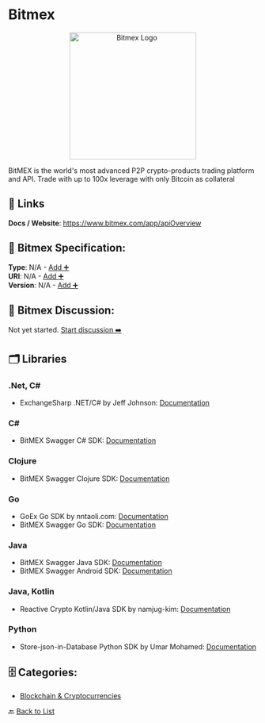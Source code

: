 # Bitmex
<p align="center">
    <img width="256" src="https://raw.githubusercontent.com/apis-list/apis-list/main/apis/bitmex/logo_256x256.png" alt="Bitmex Logo"/>
</p>
BitMEX is the world's most advanced P2P crypto-products trading platform and API. Trade with up to 100x leverage with only Bitcoin as collateral

##  🔗 Links
**Docs / Website**: https://www.bitmex.com/app/apiOverview

## 🧬 Bitmex Specification:
**Type**: N/A - [Add ➕](https://github.com/apis-list/apis-list/edit/main/apis.yaml#L1723)  
**URI**: N/A - [Add ➕](https://github.com/apis-list/apis-list/edit/main/apis.yaml#L1723)  
**Version**: N/A - [Add ➕](https://github.com/apis-list/apis-list/edit/main/apis.yaml#L1723)

## 💬 Bitmex Discussion:
Not yet started. [Start discussion ➡️](https://github.com/apis-list/apis-list/discussions/new)

## 🗂️ Libraries
### .Net, C#
- ExchangeSharp .NET/C# by Jeff Johnson: [Documentation](https://github.com/jjxtra/ExchangeSharp)
### C#
- BitMEX Swagger C# SDK: [Documentation](https://github.com/BitMEX/api-connectors/tree/master/auto-generated/csharp)
### Clojure
- BitMEX Swagger Clojure SDK: [Documentation](https://github.com/BitMEX/api-connectors/tree/master/auto-generated/clojure)
### Go
- GoEx Go SDK by nntaoli.com: [Documentation](https://github.com/nntaoli-project/GoEx)
- BitMEX Swagger Go SDK: [Documentation](https://github.com/BitMEX/api-connectors/tree/master/auto-generated/go)
### Java
- BitMEX Swagger Java SDK: [Documentation](https://github.com/BitMEX/api-connectors/tree/master/auto-generated/java)
- BitMEX Swagger Android SDK: [Documentation](https://github.com/BitMEX/api-connectors/tree/master/auto-generated/android)
### Java, Kotlin
- Reactive Crypto Kotlin/Java SDK by namjug-kim: [Documentation](https://github.com/namjug-kim/reactive-crypto)
### Python
- Store-json-in-Database Python SDK by Umar Mohamed: [Documentation](https://github.com/moroclash/Store-json-in-Database)


## 🗄️ Categories:
- [Blockchain & Cryptocurrencies](https://github.com/apis-list/apis-list#blockchain--cryptocurrencies-)

🔙  [Back to List](https://github.com/apis-list/apis-list)
